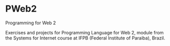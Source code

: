 # PWeb2
Programming for Web 2

Exercises and projects for Programming Language for Web 2, module from the Systems for Internet course at IFPB (Federal Institute of Paraiba), Brazil.
